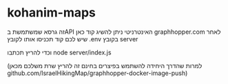 
# kohanim-maps

זה גרסא שמשתמשת בAPI האינטרניטי ניתן להשיג קוד כאן graphhopper.com
לאחר שיש לכם קוד תכניסו אותו לקובץ .env בקובץ server 

וכדי להריץ תכתבו node server/index.js

(למרות שהדרך היחידה להשתמש בפיצרים בחינם זה להריץ שרת משלכם מכאן github.com/IsraelHikingMap/graphhopper-docker-image-push)
